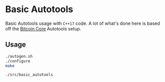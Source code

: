 # Basic Autotools

Basic Autotools usage with `C++17` code. A lot of what's done here is based off the [Bitcoin Core](https://github.com/bitcoin/bitcoin) Autotools setup.

## Usage

```bash
./autogen.sh
./configure
make

./src/basic_autotools
```
